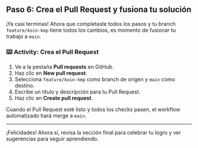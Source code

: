 ## Paso 6: Crea el Pull Request y fusiona tu solución

¡Ya casi terminas! Ahora que completaste todos los pasos y tu branch `feature/koin-kmp` tiene todos los cambios, es momento de fusionar tu trabajo a `main`.

### ⌨️ Activity: Crea el Pull Request

1. Ve a la pestaña **Pull requests** en GitHub.
2. Haz clic en **New pull request**.
3. Selecciona `feature/koin-kmp` como branch de origen y `main` como destino.
4. Escribe un título y descripción para tu Pull Request.
5. Haz clic en **Create pull request**.

Cuando el Pull Request esté listo y todos los checks pasen, el workflow automatizado hará merge a `main`.

---

¡Felicidades! Ahora sí, revisa la sección final para celebrar tu logro y ver sugerencias para seguir aprendiendo.
